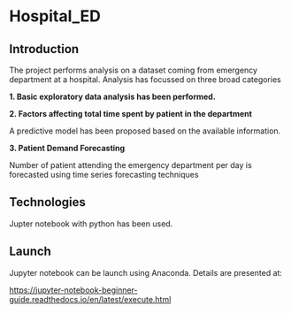 # Hospital_ED

## Introduction
The project performs analysis on a dataset coming from emergency department at a hospital. Analysis has focussed on three broad categories

**1. Basic exploratory data analysis has been performed.**

**2. Factors affecting total time spent by patient in the department**

A predictive model has been proposed based on the available information.

**3. Patient Demand Forecasting**

Number of patient attending the emergency department per day is forecasted using time series forecasting techniques


## Technologies

Jupter notebook with python has been used. 

## Launch

Jupyter notebook can be launch using Anaconda. Details are presented at:

https://jupyter-notebook-beginner-guide.readthedocs.io/en/latest/execute.html


